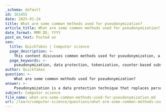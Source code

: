 ```yaml
---
_schema: default
id: 161455
date: 2025-01-24
title: What are some common methods used for pseudonymization?
article_title: What are some common methods used for pseudonymization?
date_format: MMM DD, YYYY
post_on_text: Posted on
seo:
  title: QuickTakes | Computer science
  page_description: >-
    This content discusses common methods used for pseudonymization, a data protection technique that replaces personally identifiable information with artificial identifiers to enhance privacy and security.
  page_keywords: >-
    pseudonymization, data protection, tokenization, counter-based substitution, hashing, data masking, encryption, synthetic data generation, personally identifiable information, privacy protection, data security
author: QuickTakes
question: >-
    What are some common methods used for pseudonymization?
answer: >-
    Pseudonymization is a data protection technique that replaces personally identifiable information (PII) with artificial identifiers or pseudonyms, making it more difficult to identify individuals without additional information. Here are some common methods used for pseudonymization:\n\n1. **Tokenization**: This method involves replacing sensitive data with unique tokens that serve as stand-ins for the original data. The tokens are stored separately, and access to the original data is only possible through a secure mapping system. This approach enhances security by ensuring that the actual data is not exposed during processing.\n\n2. **Counter-based Substitution**: In this technique, identifiers are replaced with a number generated by a monotonic counter. For example, a seed value is set to 0, and it is incremented each time a new pseudonym is created. This method is straightforward and allows for easy tracking of pseudonyms.\n\n3. **Hashing**: Hashing algorithms, such as SHA-256 and MD5, can be used to create a unique hash value for each piece of data. This method is commonly used for data integrity checks and securely storing passwords. However, it is important to note that if the original data is known, it may be possible to reverse-engineer the hash.\n\n4. **Data Masking**: This technique involves altering the data in such a way that the original values are obscured. For example, a person's name might be replaced with a generic identifier. This method is often used in testing environments to protect sensitive information while still allowing for realistic data usage.\n\n5. **Encryption**: While primarily a security measure, encryption can also serve as a form of pseudonymization. By encrypting PII, the data becomes unreadable without the appropriate decryption key. This method ensures that even if the data is intercepted, it cannot be easily accessed.\n\n6. **Synthetic Data Generation**: This involves creating entirely new datasets that mimic the statistical properties of the original data without containing any real PII. This method is useful for analysis and testing without risking exposure of actual personal data.\n\nEach of these methods has its strengths and weaknesses, and the choice of which to use often depends on the specific requirements of the data, security considerations, and regulatory compliance obligations. Combining multiple methods can enhance privacy protection and make re-identification more difficult.
subject: Computer science
file_name: what-are-some-common-methods-used-for-pseudonymization.md
url: /learn/computer-science/questions/what-are-some-common-methods-used-for-pseudonymization
---
```


&nbsp;